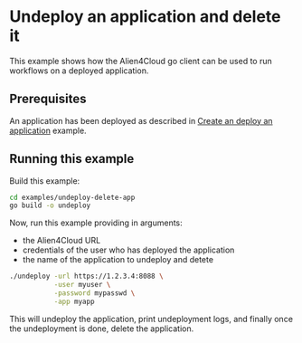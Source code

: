 # Undeploy an application and delete it

This example shows how the Alien4Cloud go client can be used to run workflows
on a deployed application.

## Prerequisites

An application has been deployed as described in [Create an deploy an application](../create-deploy-app/README.md) example.

## Running this example

Build this example:

```bash
cd examples/undeploy-delete-app
go build -o undeploy
```

Now, run this example providing in arguments:
* the Alien4Cloud URL
* credentials of the user who has deployed the application
* the name of the application to undeploy and detete

```bash
./undeploy -url https://1.2.3.4:8088 \
           -user myuser \
           -password mypasswd \
           -app myapp
```

This will undeploy the application, print undeployment logs,
and finally once the undeployment is done, delete the application.
